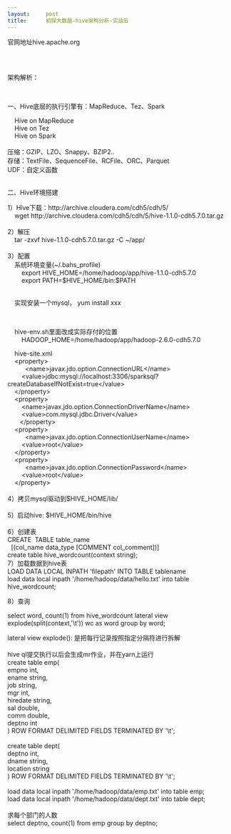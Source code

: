 ```yaml
---
layout:     post
title:      初探大数据-hive架构分析-实战五
---
```

<div id="article_content" class="article_content clearfix csdn-tracking-statistics" data-pid="blog" data-mod="popu_307" data-dsm="post">
								            <link rel="stylesheet" href="https://csdnimg.cn/release/phoenix/template/css/ck_htmledit_views-f76675cdea.css">
						<div class="htmledit_views" id="content_views">
                <p>官网地址hive.apache.org<br></p><p><img src="https://img-blog.csdn.net/20180305100245596?watermark/2/text/aHR0cDovL2Jsb2cuY3Nkbi5uZXQvbGVub3N0YWxoag==/font/5a6L5L2T/fontsize/400/fill/I0JBQkFCMA==/dissolve/70" alt=""><br></p><p><br></p><p>架构解析：</p><p><br></p><p>一、Hive底层的执行引擎有：MapReduce、Tez、Spark</p>    Hive on MapReduce<br>    Hive on Tez<br>    Hive on Spark<br><br>压缩：GZIP、LZO、Snappy、BZIP2..<br>存储：TextFile、SequenceFile、RCFile、ORC、Parquet<br>UDF：自定义函数<br><br><p>二、Hive环境搭建</p>1）Hive下载：http://archive.cloudera.com/cdh5/cdh/5/<br>    wget http://archive.cloudera.com/cdh5/cdh/5/hive-1.1.0-cdh5.7.0.tar.gz<br><br>2）解压<br>    tar -zxvf hive-1.1.0-cdh5.7.0.tar.gz -C ~/app/<br><br>3）配置<br>    系统环境变量(~/.bahs_profile)<br>        export HIVE_HOME=/home/hadoop/app/hive-1.1.0-cdh5.7.0<br>        export PATH=$HIVE_HOME/bin:$PATH<br><br><p>    实现安装一个mysql， yum install xxx</p><p><br></p><p>    hive-env.sh里面改成实际存付的位置<br>        HADOOP_HOME=/home/hadoop/app/hadoop-2.6.0-cdh5.7.0<br></p>    hive-site.xml<br>    &lt;property&gt;<br>          &lt;name&gt;javax.jdo.option.ConnectionURL&lt;/name&gt;<br>        &lt;value&gt;jdbc:mysql://localhost:3306/sparksql?createDatabaseIfNotExist=true&lt;/value&gt;<br>    &lt;/property&gt;<br>    &lt;property&gt;<br>        &lt;name&gt;javax.jdo.option.ConnectionDriverName&lt;/name&gt;<br>        &lt;value&gt;com.mysql.jdbc.Driver&lt;/value&gt;<br>       &lt;/property&gt;<br>    &lt;property&gt;<br>          &lt;name&gt;javax.jdo.option.ConnectionUserName&lt;/name&gt;<br>        &lt;value&gt;root&lt;/value&gt;<br>    &lt;/property&gt;<br>    &lt;property&gt;<br>          &lt;name&gt;javax.jdo.option.ConnectionPassword&lt;/name&gt;<br>        &lt;value&gt;root&lt;/value&gt;<br>    &lt;/property&gt;<br><br>4）拷贝mysql驱动到$HIVE_HOME/lib/<br><br>5）启动hive: $HIVE_HOME/bin/hive<br><br>6）创建表<br>CREATE  TABLE table_name <br>  [(col_name data_type [COMMENT col_comment])]<br>create table hive_wordcount(context string);<br>7）加载数据到hive表<br>LOAD DATA LOCAL INPATH 'filepath' INTO TABLE tablename <br>load data local inpath '/home/hadoop/data/hello.txt' into table hive_wordcount;<br><p>8）查询</p><p>select word, count(1) from hive_wordcount lateral view explode(split(context,'\t')) wc as word group by word;</p>lateral view explode(): 是把每行记录按照指定分隔符进行拆解<br><br>hive ql提交执行以后会生成mr作业，并在yarn上运行<br>create table emp(<br>empno int,<br>ename string,<br>job string,<br>mgr int,<br>hiredate string,<br>sal double,<br>comm double,<br>deptno int<br>) ROW FORMAT DELIMITED FIELDS TERMINATED BY '\t';<br><br>create table dept(<br>deptno int,<br>dname string,<br>location string<br>) ROW FORMAT DELIMITED FIELDS TERMINATED BY '\t';<br><br>load data local inpath '/home/hadoop/data/emp.txt' into table emp;<br>load data local inpath '/home/hadoop/data/dept.txt' into table dept;<br><br>求每个部门的人数<br>select deptno, count(1) from emp group by deptno;<br><p><br></p><p><br></p><p><br></p>            </div>
                </div>